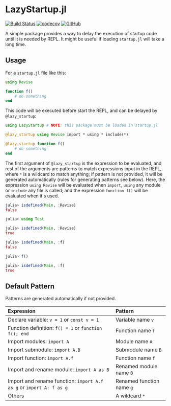 # LazyStartup.jl

[![Build Status](https://github.com/wangl-cc/LazyStartup.jl/actions/workflows/ci.yml/badge.svg?branch=master)](https://github.com/wangl-cc/LazyStartup.jl/actions/workflows/ci.yml)
[![codecov](https://codecov.io/gh/wangl-cc/LazyStartup.jl/branch/master/graph/badge.svg)](https://codecov.io/gh/wangl-cc/LazyStartup.jl)
[![GitHub](https://img.shields.io/github/license/wangl-cc/LazyStartup.jl)](https://github.com/wangl-cc/LazyStartup.jl/blob/master/LICENSE)

A simple package provides a way to delay the execution of startup code until it is needed by REPL.
It might be useful if loading `startup.jl` will take a long time.

## Usage

For a `startup.jl` file like this:
```julia
using Revise

function f()
    # do something
end
```
This code will be executed before start the REPL,
and can be delayed by `@lazy_startup`:
```julia
using LazyStartup # NOTE: this package must be loaded in startup.jl

@lazy_startup using Revise import * using * include(*)

@lazy_startup function f()
    # do something
end
```
The first argument of `@lazy_startup` is the expression to be evaluated,
and rest of the arguments are patterns to match expressions input in the REPL,
where `*` is a wildcard to match anything;
if pattern is not provided, it will be generated automatically
(rules for generating patterns see below).
Here, the expression `using Revise` will be evaluated
when `import`, `using` any module or `include` any file is called;
and the expression `function f()` will be evaluated when it's used.
```julia
julia> isdefined(Main, :Revise)
false

julia> using Test

julia> isdefined(Main, :Revise)
true

julia> isdefined(Main, :f)
false

julia> f()

julia> isdefined(Main, :f)
true
```

## Default Pattern

Patterns are generated automatically if not provided.

| Expression | Pattern |
| :--------- | :------ |
| Declare variable: `v = 1` or `const v = 1` | Variable name `v` |
| Function definition: `f() = 1` or `function f(); end` | Function name `f` |
| Import modules: `import A` | Module name `A` |
| Import submodule: `import A.B` | Submodule name `B` |
| Import function: `import A.f` | Function name `f` |
| Import and rename module: `import A as B` | Renamed module name `B` |
| Import and rename function: `import A.f as g` or `import A: f as g` | Renamed function name `g` |
| Others | A wildcard `*`|
